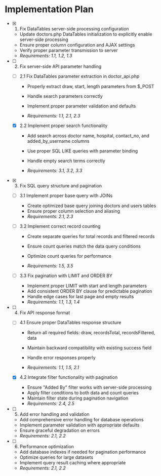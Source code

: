 # Implementation Plan

- [x] 1. Fix DataTables server-side processing configuration


  - Update doctors.php DataTables initialization to explicitly enable server-side processing
  - Ensure proper column configuration and AJAX settings
  - Verify proper parameter transmission to server
  - _Requirements: 1.1, 1.2, 1.3_




- [ ] 2. Fix server-side API parameter handling
  - [ ] 2.1 Fix DataTables parameter extraction in doctor_api.php
    - Properly extract draw, start, length parameters from $_POST
    - Handle search parameters correctly

    - Implement proper parameter validation and defaults
    - _Requirements: 1.1, 2.1, 2.3_
  
  - [x] 2.2 Implement proper search functionality

    - Add search across doctor name, hospital, contact_no, and added_by_username columns
    - Use proper SQL LIKE queries with parameter binding

    - Handle empty search terms correctly
    - _Requirements: 3.1, 3.2, 3.3_

- [x] 3. Fix SQL query structure and pagination

  - [ ] 3.1 Implement proper base query with JOINs
    - Create optimized base query joining doctors and users tables
    - Ensure proper column selection and aliasing
    - _Requirements: 2.1, 2.3_
  

  - [ ] 3.2 Implement correct record counting
    - Create separate queries for total records and filtered records
    - Ensure count queries match the data query conditions


    - Optimize count queries for performance
    - _Requirements: 1.5, 3.5_
  

  - [ ] 3.3 Fix pagination with LIMIT and ORDER BY
    - Implement proper LIMIT with start and length parameters
    - Add consistent ORDER BY clause for predictable pagination
    - Handle edge cases for last page and empty results
    - _Requirements: 1.1, 1.3, 1.4_


- [ ] 4. Fix API response format
  - [ ] 4.1 Ensure proper DataTables response structure
    - Return all required fields: draw, recordsTotal, recordsFiltered, data
    - Maintain backward compatibility with existing success field


    - Handle error responses properly
    - _Requirements: 1.1, 1.5, 2.1_
  
  - [x] 4.2 Integrate filter functionality with pagination


    - Ensure "Added By" filter works with server-side processing
    - Apply filter conditions to both data and count queries
    - Maintain filter state during pagination navigation
    - _Requirements: 2.4, 2.5_

- [ ] 5. Add error handling and validation
  - Add comprehensive error handling for database operations
  - Implement parameter validation with appropriate defaults
  - Ensure graceful degradation on errors
  - _Requirements: 2.1, 2.2_

- [ ] 6. Performance optimization
  - Add database indexes if needed for pagination performance
  - Optimize queries for large datasets
  - Implement query result caching where appropriate
  - _Requirements: 2.1, 2.2_